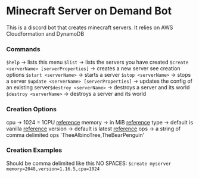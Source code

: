 # Minecraft Server on Demand Bot
This is a discord bot that creates minecraft servers. It relies on AWS Cloudformation and DynamoDB

### Commands
`$help` -> lists this menu
`$list` -> lists the servers you have created
`$create <serverName> [serverProperties]` -> creates a new server see creation options
`$start <serverName>` -> starts a server
`$stop <serverName>` -> stops a server
`$update <serverName> [serverProperties]` -> updates the config of an existing server`$destroy <serverName>` -> destroys a server and its world
`$destroy <serverName>` -> destroys a server and its world

### Creation Options
cpu -> 1024 = 1CPU [reference](https://docs.aws.amazon.com/AmazonECS/latest/developerguide/task-cpu-memory-error.html)
memory -> in MiB [reference](https://docs.aws.amazon.com/AmazonECS/latest/developerguide/task-cpu-memory-error.html)
type -> default is vanilla [reference](https://github.com/itzg/docker-minecraft-server)
version -> default is latest [reference](https://github.com/itzg/docker-minecraft-server)
ops -> a string of comma delimited ops 'TheeAlbinoTree,TheBearPenguin'


### Creation Examples
Should be comma delimited like this NO SPACES:
`$create myserver memory=2048,version=1.16.5,cpu=1024`

